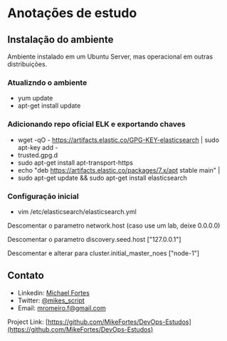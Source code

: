 # Anotações de estudo

## Instalação do ambiente
Ambiente instalado em um Ubuntu Server, mas operacional em outras distribuições.

### Atualizndo o ambiente
* yum update
* apt-get install update
### Adicionando repo oficial ELK e exportando chaves
* wget -qO - https://artifacts.elastic.co/GPG-KEY-elasticsearch | sudo apt-key add -
* trusted.gpg.d
* sudo apt-get install apt-transport-https
* echo "deb https://artifacts.elastic.co/packages/7.x/apt stable main" |
* sudo apt-get update && sudo apt-get install elasticsearch
### Configuração inicial 

* vim /etc/elasticsearch/elasticsearch.yml

Descomentar o parametro network.host (caso use um lab, deixe 0.0.0.0)&nbsp;

Descomentar o parametro discovery.seed.host ["127.0.0.1"]
&nbsp;

Descomentar  e alterar para cluster.initial_master_noes ["node-1"]
&nbsp;


## Contato

- Linkedin: [Michael Fortes](https://www.linkedin.com/in/mikefortes)
- Twitter: [@mikes_script
](https://twitter.com/mikes_script)
- Email: mromeiro.f@gmail.com

Project Link: [https://github.com/MikeFortes/DevOps-Estudos](https://github.com/MikeFortes/DevOps-Estudos)